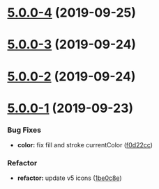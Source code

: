 # [5.0.0-4](https://github.com/ionic-team/ionicons/compare/v5.0.0-3...v5.0.0-4) (2019-09-25)



# [5.0.0-3](https://github.com/ionic-team/ionicons/compare/v5.0.0-2...v5.0.0-3) (2019-09-24)



# [5.0.0-2](https://github.com/ionic-team/ionicons/compare/v5.0.0-1...v5.0.0-2) (2019-09-24)



# [5.0.0-1](https://github.com/ionic-team/ionicons/compare/v4.6.3...v5.0.0-1) (2019-09-23)


### Bug Fixes

* **color:** fix fill and stroke currentColor ([f0d22cc](https://github.com/ionic-team/ionicons/commit/f0d22cc))


### Refactor

* **refactor:** update v5 icons ([1be0c8e](https://github.com/ionic-team/ionicons/commit/1be0c8eb219c76b18baba25596251cdec78ac9b4))

